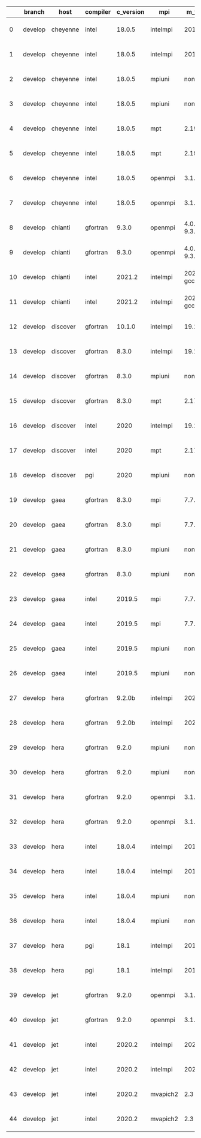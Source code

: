 |    | branch   | host     | compiler   | c_version   | mpi      | m_version          | o_g   | os     | build   | u_pass   | u_fail   | s_pass   | s_fail   | e_pass   | e_fail   |   nuopc_pass |   nuopc_fail | hash                 | git_hash                                                                                                   | modified            |
|----|----------|----------|------------|-------------|----------|--------------------|-------|--------|---------|----------|----------|----------|----------|----------|----------|--------------|--------------|----------------------|------------------------------------------------------------------------------------------------------------|---------------------|
|  0 | develop  | cheyenne | intel      | 18.0.5      | intelmpi | 2018.4.274         | O     | Linux  | Pass    | 13685    | 0        | 49       | 0        | 80       | 0        |           50 |            0 | v8.3.0b08-1-gd4bb168 | [artifacts](https://github.com/esmf-org/esmf-test-artifacts/tree/7af543ad9c81747414e3bd4809018f00a34302cd) | 02/24/2022_18:24:53 |
|  1 | develop  | cheyenne | intel      | 18.0.5      | intelmpi | 2018.4.274         | g     | Linux  | Pass    | 13685    | 0        | 49       | 0        | 80       | 0        |           50 |            0 | v8.3.0b08-1-gd4bb168 | [artifacts](https://github.com/esmf-org/esmf-test-artifacts/tree/7af543ad9c81747414e3bd4809018f00a34302cd) | 02/24/2022_18:24:53 |
|  2 | develop  | cheyenne | intel      | 18.0.5      | mpiuni   | none               | O     | Linux  | Pass    | 12158    | 0        | 8        | 0        | 43       | 0        |            0 |           50 | v8.3.0b08-1-gd4bb168 | [artifacts](https://github.com/esmf-org/esmf-test-artifacts/tree/7af543ad9c81747414e3bd4809018f00a34302cd) | 02/24/2022_18:24:53 |
|  3 | develop  | cheyenne | intel      | 18.0.5      | mpiuni   | none               | g     | Linux  | Pass    | 12158    | 0        | 8        | 0        | 43       | 0        |            0 |           50 | v8.3.0b08-1-gd4bb168 | [artifacts](https://github.com/esmf-org/esmf-test-artifacts/tree/7af543ad9c81747414e3bd4809018f00a34302cd) | 02/24/2022_18:24:53 |
|  4 | develop  | cheyenne | intel      | 18.0.5      | mpt      | 2.19               | O     | Linux  | Pass    | 13685    | 0        | 49       | 0        | 80       | 0        |           50 |            0 | v8.3.0b08-1-gd4bb168 | [artifacts](https://github.com/esmf-org/esmf-test-artifacts/tree/7af543ad9c81747414e3bd4809018f00a34302cd) | 02/24/2022_18:24:53 |
|  5 | develop  | cheyenne | intel      | 18.0.5      | mpt      | 2.19               | g     | Linux  | Pass    | 13685    | 0        | 49       | 0        | 80       | 0        |           50 |            0 | v8.3.0b08-1-gd4bb168 | [artifacts](https://github.com/esmf-org/esmf-test-artifacts/tree/7af543ad9c81747414e3bd4809018f00a34302cd) | 02/24/2022_18:24:53 |
|  6 | develop  | cheyenne | intel      | 18.0.5      | openmpi  | 3.1.4              | O     | Linux  | Pass    | 13685    | 0        | 49       | 0        | 80       | 0        |           50 |            0 | v8.3.0b08-1-gd4bb168 | [artifacts](https://github.com/esmf-org/esmf-test-artifacts/tree/7af543ad9c81747414e3bd4809018f00a34302cd) | 02/24/2022_18:24:53 |
|  7 | develop  | cheyenne | intel      | 18.0.5      | openmpi  | 3.1.4              | g     | Linux  | Pass    | 13685    | 0        | 49       | 0        | 80       | 0        |           50 |            0 | v8.3.0b08-1-gd4bb168 | [artifacts](https://github.com/esmf-org/esmf-test-artifacts/tree/7af543ad9c81747414e3bd4809018f00a34302cd) | 02/24/2022_18:24:53 |
|  8 | develop  | chianti  | gfortran   | 9.3.0       | openmpi  | 4.0.5-gcc-9.3.0    | O     | Linux  | Pass    | 13685    | 0        | 49       | 0        | 80       | 0        |           44 |            6 | v8.3.0b08-1-gd4bb168 | [artifacts](https://github.com/esmf-org/esmf-test-artifacts/tree/4db8b79b2701034564a8f9f02c179af69258c920) | 02/24/2022_18:25:25 |
|  9 | develop  | chianti  | gfortran   | 9.3.0       | openmpi  | 4.0.5-gcc-9.3.0    | g     | Linux  | Pass    | 13685    | 0        | 49       | 0        | 80       | 0        |           44 |            6 | v8.3.0b08-1-gd4bb168 | [artifacts](https://github.com/esmf-org/esmf-test-artifacts/tree/4db8b79b2701034564a8f9f02c179af69258c920) | 02/24/2022_18:25:25 |
| 10 | develop  | chianti  | intel      | 2021.2      | intelmpi | 2021.2.0-gcc-9.3.0 | O     | Linux  | Pass    | 13685    | 0        | 49       | 0        | 80       | 0        |           44 |            6 | v8.3.0b08-1-gd4bb168 | [artifacts](https://github.com/esmf-org/esmf-test-artifacts/tree/4db8b79b2701034564a8f9f02c179af69258c920) | 02/24/2022_18:25:25 |
| 11 | develop  | chianti  | intel      | 2021.2      | intelmpi | 2021.2.0-gcc-9.3.0 | g     | Linux  | Pass    | 13685    | 0        | 49       | 0        | 80       | 0        |           44 |            6 | v8.3.0b08-1-gd4bb168 | [artifacts](https://github.com/esmf-org/esmf-test-artifacts/tree/4db8b79b2701034564a8f9f02c179af69258c920) | 02/24/2022_18:25:25 |
| 12 | develop  | discover | gfortran   | 10.1.0      | intelmpi | 19.1.3.304         | g     | Linux  | Pass    | 13670    | 15       | 49       | 0        | 80       | 0        |           50 |            0 | v8.3.0b08-1-gd4bb168 | [artifacts](https://github.com/esmf-org/esmf-test-artifacts/tree/cece662812951dd28f9287f26f76320a99fab4fb) | 02/24/2022_18:25:55 |
| 13 | develop  | discover | gfortran   | 8.3.0       | intelmpi | 19.1.3.304         | g     | Linux  | Pass    | 13670    | 15       | 49       | 0        | 80       | 0        |           50 |            0 | v8.3.0b08-1-gd4bb168 | [artifacts](https://github.com/esmf-org/esmf-test-artifacts/tree/cece662812951dd28f9287f26f76320a99fab4fb) | 02/24/2022_18:25:55 |
| 14 | develop  | discover | gfortran   | 8.3.0       | mpiuni   | none               | g     | Linux  | Pass    | 12158    | 0        | 8        | 0        | 43       | 0        |            0 |           50 | v8.3.0b08-1-gd4bb168 | [artifacts](https://github.com/esmf-org/esmf-test-artifacts/tree/cece662812951dd28f9287f26f76320a99fab4fb) | 02/24/2022_18:25:55 |
| 15 | develop  | discover | gfortran   | 8.3.0       | mpt      | 2.17               | g     | Linux  | Pass    | 13685    | 0        | 49       | 0        | 80       | 0        |           46 |            4 | v8.3.0b08-1-gd4bb168 | [artifacts](https://github.com/esmf-org/esmf-test-artifacts/tree/cece662812951dd28f9287f26f76320a99fab4fb) | 02/24/2022_18:25:55 |
| 16 | develop  | discover | intel      | 2020        | intelmpi | 19.1.3.304         | g     | Linux  | Pass    | 13685    | 0        | 49       | 0        | 80       | 0        |           50 |            0 | v8.3.0b08-1-gd4bb168 | [artifacts](https://github.com/esmf-org/esmf-test-artifacts/tree/cece662812951dd28f9287f26f76320a99fab4fb) | 02/24/2022_18:25:55 |
| 17 | develop  | discover | intel      | 2020        | mpt      | 2.17               | g     | Linux  | Pass    | 13685    | 0        | 49       | 0        | 80       | 0        |           50 |            0 | v8.3.0b08-1-gd4bb168 | [artifacts](https://github.com/esmf-org/esmf-test-artifacts/tree/cece662812951dd28f9287f26f76320a99fab4fb) | 02/24/2022_18:25:55 |
| 18 | develop  | discover | pgi        | 2020        | mpiuni   | none               | g     | Linux  | Pass    | 11536    | 622      | 4        | 4        | 40       | 3        |            0 |           50 | v8.3.0b08-1-gd4bb168 | [artifacts](https://github.com/esmf-org/esmf-test-artifacts/tree/cece662812951dd28f9287f26f76320a99fab4fb) | 02/24/2022_18:25:55 |
| 19 | develop  | gaea     | gfortran   | 8.3.0       | mpi      | 7.7.11             | O     | Unicos | Pass    | 13684    | 1        | 49       | 0        | 80       | 0        |           47 |            3 | v8.3.0b08-1-gd4bb168 | [artifacts](https://github.com/esmf-org/esmf-test-artifacts/tree/96881748564c3a758b4532e16c376ca637af592e) | 02/24/2022_18:26:16 |
| 20 | develop  | gaea     | gfortran   | 8.3.0       | mpi      | 7.7.11             | g     | Unicos | Pass    | 13684    | 1        | 49       | 0        | 80       | 0        |           47 |            3 | v8.3.0b08-1-gd4bb168 | [artifacts](https://github.com/esmf-org/esmf-test-artifacts/tree/96881748564c3a758b4532e16c376ca637af592e) | 02/24/2022_18:26:16 |
| 21 | develop  | gaea     | gfortran   | 8.3.0       | mpiuni   | none               | O     | Unicos | Pass    | 12158    | 0        | 8        | 0        | 43       | 0        |            0 |           50 | v8.3.0b08-1-gd4bb168 | [artifacts](https://github.com/esmf-org/esmf-test-artifacts/tree/96881748564c3a758b4532e16c376ca637af592e) | 02/24/2022_18:26:16 |
| 22 | develop  | gaea     | gfortran   | 8.3.0       | mpiuni   | none               | g     | Unicos | Pass    | 12158    | 0        | 8        | 0        | 43       | 0        |            0 |           50 | v8.3.0b08-1-gd4bb168 | [artifacts](https://github.com/esmf-org/esmf-test-artifacts/tree/96881748564c3a758b4532e16c376ca637af592e) | 02/24/2022_18:26:16 |
| 23 | develop  | gaea     | intel      | 2019.5      | mpi      | 7.7.11             | O     | Unicos | Pass    | 13670    | 15       | 49       | 0        | 80       | 0        |           47 |            3 | v8.3.0b08-1-gd4bb168 | [artifacts](https://github.com/esmf-org/esmf-test-artifacts/tree/96881748564c3a758b4532e16c376ca637af592e) | 02/24/2022_18:26:16 |
| 24 | develop  | gaea     | intel      | 2019.5      | mpi      | 7.7.11             | g     | Unicos | Pass    | 13670    | 15       | 49       | 0        | 80       | 0        |           47 |            3 | v8.3.0b08-1-gd4bb168 | [artifacts](https://github.com/esmf-org/esmf-test-artifacts/tree/96881748564c3a758b4532e16c376ca637af592e) | 02/24/2022_18:26:16 |
| 25 | develop  | gaea     | intel      | 2019.5      | mpiuni   | none               | O     | Unicos | Pass    | 12143    | 15       | 8        | 0        | 43       | 0        |            0 |           50 | v8.3.0b08-1-gd4bb168 | [artifacts](https://github.com/esmf-org/esmf-test-artifacts/tree/96881748564c3a758b4532e16c376ca637af592e) | 02/24/2022_18:26:16 |
| 26 | develop  | gaea     | intel      | 2019.5      | mpiuni   | none               | g     | Unicos | Pass    | 12143    | 15       | 8        | 0        | 43       | 0        |            0 |           50 | v8.3.0b08-1-gd4bb168 | [artifacts](https://github.com/esmf-org/esmf-test-artifacts/tree/96881748564c3a758b4532e16c376ca637af592e) | 02/24/2022_18:26:16 |
| 27 | develop  | hera     | gfortran   | 9.2.0b      | intelmpi | 2020               | O     | Linux  | Pass    | 0        | 8807     | 0        | 49       | 0        | 80       |            0 |           50 | v8.3.0b08-1-gd4bb168 | [artifacts](https://github.com/esmf-org/esmf-test-artifacts/tree/28e4363af3793d1fffb26ded7b75fe808d521bcb) | 02/24/2022_18:26:49 |
| 28 | develop  | hera     | gfortran   | 9.2.0b      | intelmpi | 2020               | g     | Linux  | Pass    | 0        | 8807     | 0        | 49       | 0        | 80       |            0 |           50 | v8.3.0b08-1-gd4bb168 | [artifacts](https://github.com/esmf-org/esmf-test-artifacts/tree/28e4363af3793d1fffb26ded7b75fe808d521bcb) | 02/24/2022_18:26:49 |
| 29 | develop  | hera     | gfortran   | 9.2.0       | mpiuni   | none               | O     | Linux  | Pass    | 12158    | 0        | 8        | 0        | 43       | 0        |            0 |           50 | v8.3.0b08-1-gd4bb168 | [artifacts](https://github.com/esmf-org/esmf-test-artifacts/tree/28e4363af3793d1fffb26ded7b75fe808d521bcb) | 02/24/2022_18:26:49 |
| 30 | develop  | hera     | gfortran   | 9.2.0       | mpiuni   | none               | g     | Linux  | Pass    | 12158    | 0        | 8        | 0        | 43       | 0        |            0 |           50 | v8.3.0b08-1-gd4bb168 | [artifacts](https://github.com/esmf-org/esmf-test-artifacts/tree/28e4363af3793d1fffb26ded7b75fe808d521bcb) | 02/24/2022_18:26:49 |
| 31 | develop  | hera     | gfortran   | 9.2.0       | openmpi  | 3.1.4              | O     | Linux  | Pass    | 13685    | 0        | 49       | 0        | 80       | 0        |           50 |            0 | v8.3.0b08-1-gd4bb168 | [artifacts](https://github.com/esmf-org/esmf-test-artifacts/tree/28e4363af3793d1fffb26ded7b75fe808d521bcb) | 02/24/2022_18:26:49 |
| 32 | develop  | hera     | gfortran   | 9.2.0       | openmpi  | 3.1.4              | g     | Linux  | Pass    | 13685    | 0        | 49       | 0        | 80       | 0        |           50 |            0 | v8.3.0b08-1-gd4bb168 | [artifacts](https://github.com/esmf-org/esmf-test-artifacts/tree/28e4363af3793d1fffb26ded7b75fe808d521bcb) | 02/24/2022_18:26:49 |
| 33 | develop  | hera     | intel      | 18.0.4      | intelmpi | 2018.4.274         | O     | Linux  | Pass    | 13685    | 0        | 49       | 0        | 80       | 0        |           50 |            0 | v8.3.0b08-1-gd4bb168 | [artifacts](https://github.com/esmf-org/esmf-test-artifacts/tree/28e4363af3793d1fffb26ded7b75fe808d521bcb) | 02/24/2022_18:26:49 |
| 34 | develop  | hera     | intel      | 18.0.4      | intelmpi | 2018.4.274         | g     | Linux  | Pass    | 13685    | 0        | 49       | 0        | 80       | 0        |           50 |            0 | v8.3.0b08-1-gd4bb168 | [artifacts](https://github.com/esmf-org/esmf-test-artifacts/tree/28e4363af3793d1fffb26ded7b75fe808d521bcb) | 02/24/2022_18:26:49 |
| 35 | develop  | hera     | intel      | 18.0.4      | mpiuni   | none               | O     | Linux  | Pass    | 12158    | 0        | 8        | 0        | 43       | 0        |            0 |           50 | v8.3.0b08-1-gd4bb168 | [artifacts](https://github.com/esmf-org/esmf-test-artifacts/tree/28e4363af3793d1fffb26ded7b75fe808d521bcb) | 02/24/2022_18:26:49 |
| 36 | develop  | hera     | intel      | 18.0.4      | mpiuni   | none               | g     | Linux  | Pass    | 12158    | 0        | 8        | 0        | 43       | 0        |            0 |           50 | v8.3.0b08-1-gd4bb168 | [artifacts](https://github.com/esmf-org/esmf-test-artifacts/tree/28e4363af3793d1fffb26ded7b75fe808d521bcb) | 02/24/2022_18:26:49 |
| 37 | develop  | hera     | pgi        | 18.1        | intelmpi | 2018.0.4           | O     | Linux  | Fail    | fail     | fail     | fail     | fail     | fail     | fail     |            0 |           50 | v8.3.0b08-1-gd4bb168 | [artifacts](https://github.com/esmf-org/esmf-test-artifacts/tree/28e4363af3793d1fffb26ded7b75fe808d521bcb) | 02/24/2022_18:26:49 |
| 38 | develop  | hera     | pgi        | 18.1        | intelmpi | 2018.0.4           | g     | Linux  | Fail    | fail     | fail     | fail     | fail     | fail     | fail     |            0 |           50 | v8.3.0b08-1-gd4bb168 | [artifacts](https://github.com/esmf-org/esmf-test-artifacts/tree/28e4363af3793d1fffb26ded7b75fe808d521bcb) | 02/24/2022_18:26:49 |
| 39 | develop  | jet      | gfortran   | 9.2.0       | openmpi  | 3.1.4              | O     | Linux  | Pass    | 13685    | 0        | 49       | 0        | 80       | 0        |           50 |            0 | v8.3.0b08-1-gd4bb168 | [artifacts](https://github.com/esmf-org/esmf-test-artifacts/tree/61c590014c1e452f457cd3c453440e378b3d9b4c) | 02/24/2022_18:27:17 |
| 40 | develop  | jet      | gfortran   | 9.2.0       | openmpi  | 3.1.4              | g     | Linux  | Pass    | 13685    | 0        | 49       | 0        | 80       | 0        |           50 |            0 | v8.3.0b08-1-gd4bb168 | [artifacts](https://github.com/esmf-org/esmf-test-artifacts/tree/61c590014c1e452f457cd3c453440e378b3d9b4c) | 02/24/2022_18:27:17 |
| 41 | develop  | jet      | intel      | 2020.2      | intelmpi | 2020.2             | O     | Linux  | Pass    | 13685    | 0        | 49       | 0        | 80       | 0        |           50 |            0 | v8.3.0b08-1-gd4bb168 | [artifacts](https://github.com/esmf-org/esmf-test-artifacts/tree/61c590014c1e452f457cd3c453440e378b3d9b4c) | 02/24/2022_18:27:17 |
| 42 | develop  | jet      | intel      | 2020.2      | intelmpi | 2020.2             | g     | Linux  | Pass    | 13685    | 0        | 49       | 0        | 80       | 0        |           50 |            0 | v8.3.0b08-1-gd4bb168 | [artifacts](https://github.com/esmf-org/esmf-test-artifacts/tree/61c590014c1e452f457cd3c453440e378b3d9b4c) | 02/24/2022_18:27:17 |
| 43 | develop  | jet      | intel      | 2020.2      | mvapich2 | 2.3                | O     | Linux  | Pass    | 13685    | 0        | 49       | 0        | 80       | 0        |           44 |            6 | v8.3.0b08-1-gd4bb168 | [artifacts](https://github.com/esmf-org/esmf-test-artifacts/tree/61c590014c1e452f457cd3c453440e378b3d9b4c) | 02/24/2022_18:27:17 |
| 44 | develop  | jet      | intel      | 2020.2      | mvapich2 | 2.3                | g     | Linux  | Pass    | 13685    | 0        | 49       | 0        | 80       | 0        |           44 |            6 | v8.3.0b08-1-gd4bb168 | [artifacts](https://github.com/esmf-org/esmf-test-artifacts/tree/61c590014c1e452f457cd3c453440e378b3d9b4c) | 02/24/2022_18:27:17 |